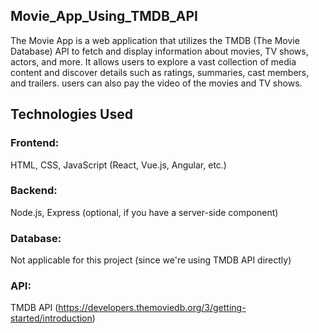 ## Movie_App_Using_TMDB_API
The Movie App is a web application that utilizes the TMDB (The Movie Database) API to fetch and display information about movies, TV shows, actors, and more. It allows users to explore a vast collection of media content and discover details such as ratings, summaries, cast members, and trailers. users can also pay the video of the movies and TV shows. 

## Technologies Used
### Frontend: 
HTML, CSS, JavaScript (React, Vue.js, Angular, etc.)
### Backend: 
Node.js, Express (optional, if you have a server-side component)
### Database: 
Not applicable for this project (since we're using TMDB API directly)
### API: 
TMDB API (https://developers.themoviedb.org/3/getting-started/introduction)
